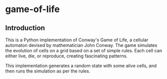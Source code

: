 # game-of-life

## Introduction

This is a Python implementation of Conway's Game of Life, a cellular automaton devised by mathematician John Conway. The game simulates the evolution of cells on a grid based on a set of simple rules. Each cell can either live, die, or reproduce, creating fascinating patterns.

This implementation generates a random state with some alive cells, and then runs the simulation as per the rules.
